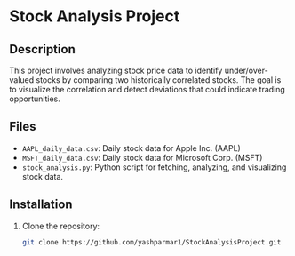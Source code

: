 # Stock Analysis Project

## Description
This project involves analyzing stock price data to identify under/over-valued stocks by comparing two historically correlated stocks. The goal is to visualize the correlation and detect deviations that could indicate trading opportunities.

## Files
- `AAPL_daily_data.csv`: Daily stock data for Apple Inc. (AAPL)
- `MSFT_daily_data.csv`: Daily stock data for Microsoft Corp. (MSFT)
- `stock_analysis.py`: Python script for fetching, analyzing, and visualizing stock data.

## Installation
1. Clone the repository:
   ```bash
   git clone https://github.com/yashparmar1/StockAnalysisProject.git
